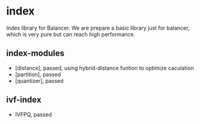# index
Index library for Balancer. We are prepare a basic library just for balancer, which is very pure but can reach high performance.

## index-modules
- [distance], passed, using hybrid-distance funtion to optimize caculation
- [partition], passed
- [quantizer], passed

## ivf-index
- IVFPQ, passed
